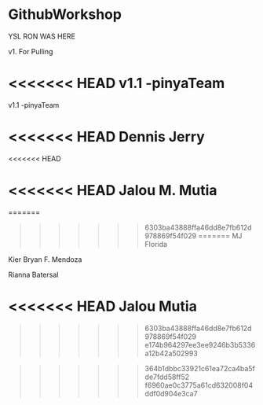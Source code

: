 # GithubWorkshop

YSL RON WAS HERE

v1. For Pulling

<<<<<<< HEAD
v1.1 -pinyaTeam
=======
v1.1 -pinyaTeam

<<<<<<< HEAD
Dennis Jerry
=======
<<<<<<< HEAD

<<<<<<< HEAD
Jalou M. Mutia
=======
=======
     
>>>>>>> 6303ba43888ffa46dd8e7fb612d978869f54f029
=======
MJ Florida

Kier Bryan F. Mendoza

Rianna Batersal

<<<<<<< HEAD
Jalou Mutia
=======
>>>>>>> 6303ba43888ffa46dd8e7fb612d978869f54f029
>>>>>>> e174b964297ee3ee9246b3b5336a12b42a502993


>>>>>>> 364b1dbbc33921c61ea72ca4ba5fde7fdd58ff52
>>>>>>> f6960ae0c3775a61cd632008f04ddf0d904e3ca7
